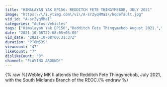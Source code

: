 ```yaml
---
title: "HIMALAYAN YAK EP156: REDDITCH FETE THINGYMEBOB, JULY 2021"
image: "https:\/\/i.ytimg.com\/vi\/A-srZyqMMaI\/hqdefault.jpg"
vid_id: "A-srZyqMMaI"
categories: "Autos-Vehicles"
tags: ["Himalayan Yak EP156","Redditch Fete Thingymebob August 2021.","Playing Around!"]
date: "2021-10-08T22:08:05+03:00"
vid_date: "2021-10-08T00:31:37Z"
duration: "PT6M53S"
viewcount: "47"
likeCount: "7"
dislikeCount: "0"
channel: "PLAYING AROUND!"
---
```

{% raw %}Webley MK II attends the Redditch Fete Thingymebob, July 2021, with the South Midlands Branch of the REOC.{% endraw %}
